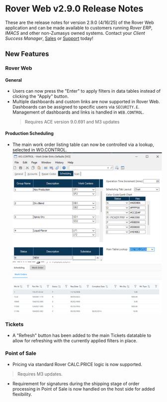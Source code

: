 # Rover Web v2.9.0 Release Notes

<badge text= "Version 2.9.0" vertical="middle" />

<PageHeader />

These are the release notes for version 2.9.0 (4/16/25) of the Rover Web application and can be made available to customers running _Rover ERP_, _IMACS_ and other non-Zumasys owned systems. Contact your _Client Success Manager_, [Sales](mailto:sales@zumasys.com?subject=Rover%20Web%20v2.9.0) or [Support](mailto:help@zumasys.com?subject=Rover%20Web%20v2.9.0) today!

## New Features

### Rover Web

#### General 

- Users can now press the "Enter" to apply filters in data tables instead of clicking the "Apply" button.
- Multiple dashboards and custom links are now supported in Rover Web.  Dashboards can be assigned to specific users via `SECURITY.E`.  Management of dashboards and links is handled in `WEB.CONTROL`.
    > Requires ACE version 9.0.691 and M3 updates
#### Production Scheduling

- The main work order listing table can now be controlled via a lookup, selected in WO.CONTROL.
![wo.control](./wo-control-lookup.png)
![Production Scheduling lookup table](./prod-sched-wo-lookup-table.png)

### Tickets

- A "Refresh" button has been added to the main Tickets datatable to allow for refreshing with the currently applied filters in place.

### Point of Sale

- Pricing via standard Rover CALC.PRICE logic is now supported.
> Requires M3 updates.
- Requirement for signatures during the shipping stage of order processing in Point of Sale is now handled on the host side for added flexibility.


